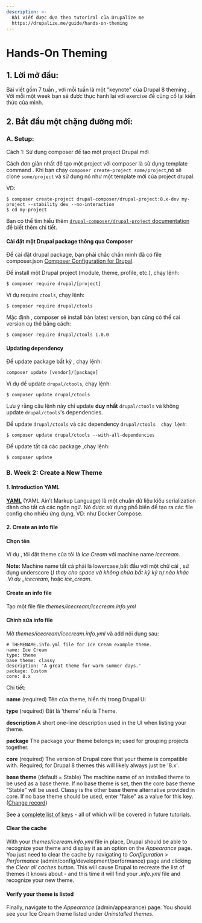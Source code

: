 ```yaml
---
description: >-
  Bài viết được dựa theo tutoriral của Drupalize me
  https://drupalize.me/guide/hands-on-theming
---
```


# Hands-On Theming

## 1. Lời mở đầu:

Bài viết gồm 7 tuần , với mỗi tuần là một "keynote" của Drupal 8 theming . Với mỗi một week bạn sẽ được thực hành lại với exercise để củng cố lại kiến thức của mình. 

## 2. Bắt đầu một chặng đường mới: 

### A. Setup: 

Cách 1: Sử dụng composer để tạo một project Drupal mới

Cách đơn giản nhất để tạo một project với composer là sử dụng template command .  Khi bạn chạy  `composer create-project some/project`,nó sẽ clone `some/project` và sử dụng nó như một template mới của project drupal.

VD:

```text
$ composer create-project drupal-composer/drupal-project:8.x-dev my-project --stability dev --no-interaction
$ cd my-project
```

Bạn có thể tìm hiểu thêm  [`drupal-composer/drupal-project` documentation](https://github.com/drupal-composer/drupal-project) để biết thêm chi tiết.

#### Cài đặt một Drupal package thông qua Composer 

Để cài đặt drupal package, bạn phải chắc chắn mình đã có file composer.json  [Composer Configuration for Drupal](https://drupalize.me/tutorial/composer-configuration-drupal). 

Để install một  Drupal project \(module, theme, profile, etc.\), chạy lệnh:

```text
$ composer require drupal/[project]
```

Ví dụ  require `ctools`, chạy lệnh:

```text
$ composer require drupal/ctools
```

Mặc định , composer sẽ install bản latest version, bạn cũng có thể cài version cụ thể bằng cách:

```text
$ composer require drupal/ctools 1.0.0
```

#### Updating  dependency

Để  update package bất kỳ , chạy lệnh:

```text
composer update [vendor]/[package]
```

Ví dụ để update `drupal/ctools`, chạy lệnh:

```text
$ composer update drupal/ctools
```

Lưu ý rằng câu lệnh này chỉ  update **duy nhất** `drupal/ctools` và không update `drupal/ctools`'s dependencies.

Để update `drupal/ctools` và các dependency  `drupal/ctools  chạy lệnh`:

```text
$ composer update drupal/ctools --with-all-dependencies
```

Để update tất cả các package ,chạy lệnh:

```text
$ composer update
```

### B. Week 2: Create a New Theme

#### 1. Introduction YAML

 [**YAML**](https://vinasupport.com/tag/yaml/) \(YAML Ain’t Markup Language\) là một chuẩn dữ liệu kiểu serialization dành cho tất cả các ngôn ngữ. Nó được sử dụng phổ biến để tạo ra các file config cho nhiều ứng dụng, VD: như Docker Compose.

#### 2. Create an info file 

#### Chọn tên 

Ví dụ , tôi đặt theme của tôi là  _Ice Cream_ với machine name  _icecream_.

**Note:** Machine name tất cả phải là  lowercase,bắt đầu với một chữ cái , sử dụng  underscore \(_\) thay cho space và không chứa bất kỳ ký tự nào khác  .Ví dụ  \_icecream_, hoặc _ice\_cream_.

#### Create an info file

Tạo một file  file _themes/icecream/icecream.info.yml_

#### Chỉnh sửa info file

Mở _themes/icecream/icecream.info.yml_  và add nội dụng sau:

```text
# THEMENAME.info.yml file for Ice Cream example theme.
name: Ice Cream
type: theme
base theme: classy
description: 'A great theme for warm summer days.'
package: Custom
core: 8.x
```

Chi tiết:

**name** \(required\)  Tên của theme, hiển thị trong Drupal UI 

**type** \(required\)  Đặt là   'theme' nếu là  Theme.

**description** A short one-line description used in the UI when listing your theme.

**package** The package your theme belongs in; used for grouping projects together.

**core** \(required\) The version of Drupal core that your theme is compatible with. Required; for Drupal 8 themes this will likely always just be '8.x'.

**base theme** \(default = Stable\) The machine name of an installed theme to be used as a base theme. If no base theme is set, then the core base theme "Stable" will be used. Classy is the other base theme alternative provided in core. If no base theme should be used, enter "false" as a value for this key. \([Change record](https://www.drupal.org/node/2580687)\)

See a [complete list of keys](https://www.drupal.org/node/2349827) - all of which will be covered in future tutorials.

#### Clear the cache

With your _themes/iceream.info.yml_ file in place, Drupal should be able to recognize your theme and display it as an option on the _Appearance_ page. You just need to clear the cache by navigating to _Configuration_ &gt; _Performance_ \(admin/config/development/performance\) page and clicking the _Clear all caches_ button. This will cause Drupal to recreate the list of themes it knows about - and this time it will find your _.info.yml_ file and recognize your new theme.

#### Verify your theme is listed

Finally, navigate to the _Appearance_ \(admin/appearance\) page. You should see your Ice Cream theme listed under _Uninstalled themes_.

### 





